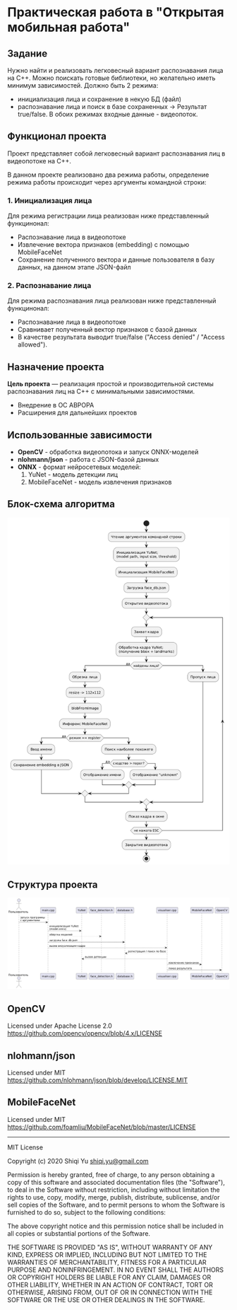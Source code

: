 # Практическая работа в "Открытая мобильная работа"

## Задание

Нужно найти и реализовать легковесный вариант распознавания лица на C++.
Можно поискать готовые библиотеки, но желательно иметь минимум зависимостей.
Должно быть 2 режима:
- инициализация лица и сохранение в некую БД (файл)
- распознавание лица и поиск в базе сохраненных -> Результат true/false.
  В обоих режимах входные данные - видеопоток.

## Функционал проекта

Проект представляет собой легковесный вариант распознавания лиц в видеопотоке на С++.

В данном проекте реализовано два режима работы, определение режима работы происходит через аргументы командной строки:

### 1. Инициализация лица
    
Для режима регистрации лица реализован ниже представленный функцинонал: 

- Распознавание лица в видеопотоке
- Извлечение вектора признаков (embedding) с помощью MobileFaceNet
- Сохранение полученного вектора и данные пользователя в базу данных, на данном этапе JSON-файл

### 2. Распознавание лица

Для режима распознавания лица реализован ниже представленный функцинонал:

- Распознавание лица в видеопотоке
- Сравнивает полученный вектор признаков с базой данных
- В качестве результата выводит true/false ("Access denied" / "Access allowed").

## Назначение проекта

**Цель проекта** — реализация простой и производительной системы распознавания лиц на C++ с минимальными зависимостями.

- Внедрение в ОС АВРОРА
- Расширения для дальнейших проектов

## Использованные зависимости

- **OpenCV** - обработка видеопотока и запуск ONNX-моделей
- **nlohmann/json** - работа с JSON-базой данных
- **ONNX** - формат нейросетевых моделей:
  1. YuNet - модель детекции лиц
  2. MobileFaceNet - модель извлечения признаков

## Блок-схема алгоритма

![diagram.png](materials/diagram.png)


## Структура проекта

![structure.png](materials/structure.png)

## OpenCV
Licensed under Apache License 2.0
https://github.com/opencv/opencv/blob/4.x/LICENSE

## nlohmann/json
Licensed under MIT
https://github.com/nlohmann/json/blob/develop/LICENSE.MIT

## MobileFaceNet
Licensed under MIT 
https://github.com/foamliu/MobileFaceNet/blob/master/LICENSE

---
MIT License

Copyright (c) 2020 Shiqi Yu <shiqi.yu@gmail.com>

Permission is hereby granted, free of charge, to any person obtaining a copy
of this software and associated documentation files (the "Software"), to deal
in the Software without restriction, including without limitation the rights
to use, copy, modify, merge, publish, distribute, sublicense, and/or sell
copies of the Software, and to permit persons to whom the Software is
furnished to do so, subject to the following conditions:

The above copyright notice and this permission notice shall be included in all
copies or substantial portions of the Software.

THE SOFTWARE IS PROVIDED "AS IS", WITHOUT WARRANTY OF ANY KIND, EXPRESS OR
IMPLIED, INCLUDING BUT NOT LIMITED TO THE WARRANTIES OF MERCHANTABILITY,
FITNESS FOR A PARTICULAR PURPOSE AND NONINFRINGEMENT. IN NO EVENT SHALL THE
AUTHORS OR COPYRIGHT HOLDERS BE LIABLE FOR ANY CLAIM, DAMAGES OR OTHER
LIABILITY, WHETHER IN AN ACTION OF CONTRACT, TORT OR OTHERWISE, ARISING FROM,
OUT OF OR IN CONNECTION WITH THE SOFTWARE OR THE USE OR OTHER DEALINGS IN THE
SOFTWARE.